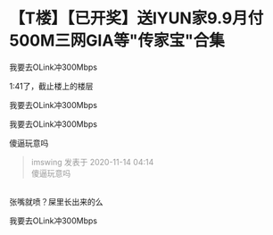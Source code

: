 # 【T楼】【已开奖】送IYUN家9.9月付500M三网GIA等&quot;传家宝&quot;合集


我要去OLink冲300Mbps

1:41了，截止楼上的楼层

我要去OLink冲300Mbps<br />


我要去OLink冲300Mbps

傻逼玩意吗

<div class="quote"><blockquote><font color="#999999">imswing 发表于 2020-11-14 04:14</font><br />
<font color="#999999">傻逼玩意吗</font></blockquote></div><br />
张嘴就喷？屎里长出来的么

我要去OLink冲300Mbps

